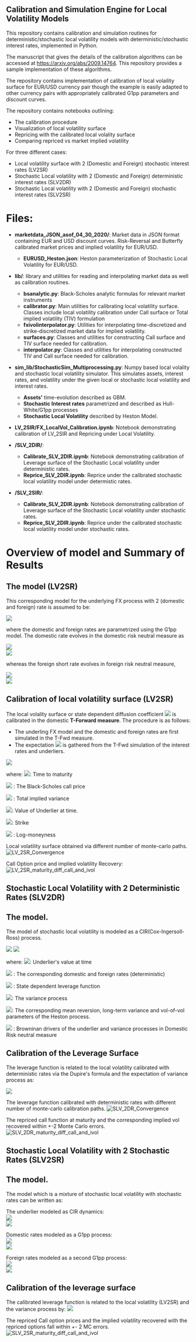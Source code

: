 Calibration and Simulation Engine for Local Volatility Models
-------------------------------------------------------------

This repository contains calibration and simulation routines for deterministic/stochastic local volatility models with deterministic/stochastic interest rates, implemented in Python.

The manuscript that gives the details of the calibration algorithms can be accessed at https://arxiv.org/abs/2009.14764. This repository provides a sample implementation of these algorithms.

The repository contains implementation of calibration of local volaility surface for EUR/USD currency pair though the example is easily adapted to other currency pairs with appropriately calibrated G1pp parameters and discount curves.

The repository contains notebooks outlining:
- The calibration procedure 
- Visualization of local volatility surface
- Repricing with the calibrated local volality surface
- Comparing repriced vs market implied volatility

For three different cases:
- Local volatility surface with 2 (Domestic and Foreign) stochastic interest rates (LV2SR)
- Stochastic Local volatility with 2 (Domestic and Foreign) deterministic interest rates (SLV2DR)
- Stochastic Local volatility with 2 (Domestic and Foreign) stochastic interest rates (SLV2SR)

# Files:
- **marketdata_JSON_asof_04_30_2020/**: Market data in JSON format containing EUR and USD discount curves. Risk-Reversal and Butterfly calibrated market prices and implied volatility for EUR/USD.
  - **EURUSD_Heston.json**: Heston parameterization of Stochastic Local Volatility for EUR/USD.

- **lib/**: library and utilities for reading and interpolating market data as well as calibration routines.
  - **bsanalytic.py**: Black-Scholes analytic formulas for relevant market instruments
  - **calibrator.py**: Main utilities for calibrating local volatility surface. Classes include local volatility calibration under Call surface or Total implied volatility (TIV) formulation
  - **fxivolinterpolator.py**: Utilities for interpolating time-discretized and strike-discretized market data for implied volatility.
  - **surfaces.py**: Classes and utilities for constructing Call surface and TIV surface needed for calibration.
  - **interpolator.py**: Classes and utilities for interpolating constructed TIV and Call surface needed for calibration.

- **sim_lib/StochasticSim_Multiprocessing.py**: Numpy based local volality and stochastic local volatility simulator. This simulates assets, interest rates, and volatility under the given local or stochastic local volatility and interest rates.
  - **Assets'** time-evolution described as GBM.
  - **Stochastic Interest rates** parametrized and described as Hull-White/G1pp processes
  - **Stochastic Local Volatility** described by Heston Model.

- **LV_2SIR/FX_LocalVol_Calibration.ipynb**: Notebook demonstrating calibration of LV_2SIR and Repricing under Local Volatility.

- **/SLV_2DIR/**:
  - **Calibrate_SLV_2DIR.ipynb**: Notebook demonstrating calibration of Leverage surface of the Stochastic Local volatility under deterministic rates.
  - **Reprice_SLV_2DIR.ipynb**: Reprice under the calibrated stochastic local volatility model under determistic rates.

- **/SLV_2SIR/**:
  - **Calibrate_SLV_2DIR.ipynb**: Notebook demonstrating calibration of Leverage surface of the Stochastic Local volatility under stochastic rates.
  - **Reprice_SLV_2DIR.ipynb**: Reprice under the calibrated stochastic local volatility model under stochastic rates.


# Overview of model and Summary of Results

## The model (LV2SR)
This corresponding model for the underlying FX process with 2 (domestic and foreign) rate is assumed to be: 

<img src="https://render.githubusercontent.com/render/math?math=\Large{dS_t = \left[r^d_t - r^f_t \right] S_t dt %2B \sigma(S_t, t) S_t dW^{S^\text{DRN}}_t}">

where the domestic and foreign rates are parametrized using the G1pp model. The domestic rate evolves in the domestic risk neutral measure as 

<img src="https://render.githubusercontent.com/render/math?math=\Large{r^d_t = x^d_t %2B \phi^d_t}"><br>
<img src="https://render.githubusercontent.com/render/math?math=\Large{dx^d_t = -a^d_t x^d_t dt %2B \sigma^d_t dW^{d\text{(DRN)}}_t}"><br>

whereas the foreign short rate evolves in foreign risk neutral measure,

<img src="https://render.githubusercontent.com/render/math?math=\Large{r^f_t = x^f_t %2B \phi^f_t}"><br>
<img src="https://render.githubusercontent.com/render/math?math=\Large{dx^f_t = -a^f_t x^f_t dt %2B \sigma^f_t dW^{f\text{(FRN)}}_t}"><br>

## Calibration of local volatility surface (LV2SR)
The local volality surface or state dependent diffusion coefficient <img src="https://render.githubusercontent.com/render/math?math=\sigma(S_t, t)"> is calibrated in the domestic **T-Forward measure**. The procedure is as follows:

- The underling FX model and the domestic and foreign rates are first simulated in the T-Fwd measure.
- The expectation <img src="https://render.githubusercontent.com/render/math?math=\mathbf{E}^{\mathbb{Q}^{\text{T}}}\left[(K r_T^d - S_T r_T^f) \mathbb{1}_{S_T > K}\right]"> is gathered from the T-Fwd simulation of the interest rates and underliers.

<img src="https://render.githubusercontent.com/render/math?math=\huge{\sigma_{\text{LV (stochastic rates)}}^2 = \frac{\frac{\partial C_{\text{BS}}}{\partial T}- P^d(0, T) \mathbb{E}^{Q^{\text{T}}}\left[(K r_T^d - S_T r_T^f) \mathbb{1}_{S_T > K}\right]}{\frac{\partial C_{\text{BS}}}{\partial w} \left[1 - \frac{y}{w} \frac{\partial w}{\partial y} %2B \frac{1}{2} \frac{\partial^2 w}{\partial y^2} %2B \frac{1}{4} \left(\frac{\partial w}{\partial y}\right)^2\left(-\frac{1}{4}- \frac{1}{w} %2B \frac{y^2}{w^2}\right)\right]}}">

where: 
<img src="https://render.githubusercontent.com/render/math?math=T">: Time to maturity 

<img src="https://render.githubusercontent.com/render/math?math=C_{\text{BS}}"> : The Black-Scholes call price

<img src="https://render.githubusercontent.com/render/math?math=w=\sigma_{\text{BS}}T^2"> : Total implied variance

<img src="https://render.githubusercontent.com/render/math?math=S_T">: Value of Underlier at time.

<img src="https://render.githubusercontent.com/render/math?math=K">: Strike

<img src="https://render.githubusercontent.com/render/math?math=y=\log\left(\frac{S_T}{K}\right)"> : Log-moneyness

Local volatility surface obtained via different number of monte-carlo paths.
![LV_2SR_Convergence](https://user-images.githubusercontent.com/12563351/141022625-c281469d-dd3e-4bf9-94cb-c31cd48ddac7.png)

Call Option price and implied volatility Recovery:
![LV_2SR_maturity_diff_call_and_ivol](https://user-images.githubusercontent.com/12563351/141033827-4e3c9b81-1911-4a50-9c1e-77d73a61bc62.png)


## Stochastic Local Volatility with 2 Deterministic Rates (SLV2DR)
## The model.

The model of stochastic local volatility is modeled as a CIR(Cox-Ingersoll-Ross) process.

<img src="https://render.githubusercontent.com/render/math?math=\Large{dS_t=\left[r^d_t - r^f_t\right] S_t dt %2B L(S_t, t) \sqrt{U_t} S_t dW_t^{S\text{(DRN)}}}">

<img src="https://render.githubusercontent.com/render/math?math=\Large{dU_t=\kappa_t (\theta_t - U_t) dt %2B \xi_t \sqrt{U_t} dW_t^{U\text{(DRN)}}}">

where: 
<img src="https://render.githubusercontent.com/render/math?math=\Large{S_t}">: Underlier's value at time

<img src="https://render.githubusercontent.com/render/math?math=\Large{r^d_t, r^f_t}"> : The corresponding domestic and foreign rates (deterministic)

<img src="https://render.githubusercontent.com/render/math?math=\Large{L(S_t, t)}"> : State dependent leverage function

<img src="https://render.githubusercontent.com/render/math?math=\Large{U_t}">: The variance process

<img src="https://render.githubusercontent.com/render/math?math=\Large{\kappa_t, \theta_t, \xi_t}">: The corresponding mean reversion, long-term variance and vol-of-vol parameters of the Heston process.

<img src="https://render.githubusercontent.com/render/math?math=\Large{dW_t^{U\text{(DRN)}}, dW_t^{S\text{(DRN)}}}"> : Browninan drivers of the underlier and variance processes in Domestic Risk neutral measure


## Calibration of the Leverage Surface

The leverage function is related to the local volatility calibrated with deterministic rates via the Dupire's formula and the expectation of variance process as:

<img src="https://render.githubusercontent.com/render/math?math=\Large{\sigma_{\text{LV}}(x, t)^2 = L(x, t)^2 \mathbf{E}^{\mathbb{Q}^{\text{(DRN)}}}\left[U_t \mid S_t=x \right]}">

The leverage function calibrated with deterministic rates with different number of monte-carlo calibration paths.
![SLV_2DR_Convergence](https://user-images.githubusercontent.com/12563351/141051960-bcf55031-9cd1-419f-87b6-87a48d1588e2.png)

The repriced call function at maturity and the corresponding implied vol recovered within +-2 Monte Carlo errors.
![SLV_2DR_maturity_diff_call_and_ivol](https://user-images.githubusercontent.com/12563351/141052061-d024c83f-deb1-4b1e-bc81-331684bdaa20.png)

## Stochastic Local Volatility with 2 Stochastic Rates (SLV2SR)
## The model.
The model which is a mixture of stochastic local volatility with stochastic rates can be written as:

The underlier modeled as CIR dynamics:<br>
<img src="https://render.githubusercontent.com/render/math?math=\Large{dS_t = \left[r^d_t - r^f_t\right] S_t dt %2B L(S_t, t)\sqrt{U_t} S_t dW_t^{S\text{(DRN)}}}"><br>
<img src="https://render.githubusercontent.com/render/math?math=\Large{dU_t = \kappa_t (\theta_t - U_t) dt %2B \xi_t \sqrt{U_t} dW_t^{U\text{(DRN)}}}"><br>

Domestic rates modeled as a G1pp process:<br>
<img src="https://render.githubusercontent.com/render/math?math=\Large{r^d_t = x^d_t %2B \phi^d_t}"><br>
<img src="https://render.githubusercontent.com/render/math?math=\Large{dx^d_t = -a^d_t x^d_t dt %2B \sigma^d_t dW_t^{d\text{(DRN)}}}"><br>

Foreign rates modeled as a second G1pp process:<br>
<img src="https://render.githubusercontent.com/render/math?math=\Large{r^f_t = x^f_t %2B \phi^f_t}"><br>
<img src="https://render.githubusercontent.com/render/math?math=\Large{dx^f_t = \left[-a^f_t x^f_t - \rho_{Sf} \sigma^f_t L(S_t, t) \sqrt{U_t}\right] dt %2B \sigma^f_t dW_t^{f\text{(DRN)}}}"><br>

## Calibration of the leverage surface

The calibrated leverage function is related to the local volatility (LV2SR) and the variance process by:
<img src="https://render.githubusercontent.com/render/math?math=\Large{\sigma_{\text{LV}}(x, t)^2 = L(x, t)^2 \mathbf{E}^{\mathbb{Q}^{\text{T}}} \left[U_t \mid S_t=x \right]}">

The repriced Call option prices and the implied volatility recovered with the repriced options fall within +- 2 MC errors.
![SLV_2SR_maturity_diff_call_and_ivol](https://user-images.githubusercontent.com/12563351/141054532-cb876819-1bf7-4729-b88e-6bdfc7113c50.png)
